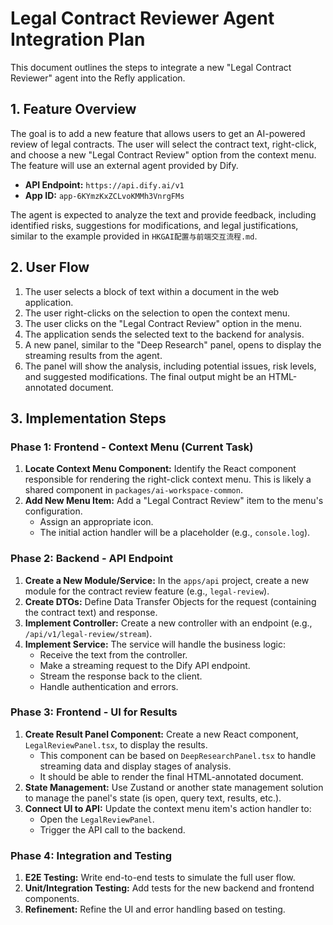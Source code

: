 # Legal Contract Reviewer Agent Integration Plan

This document outlines the steps to integrate a new "Legal Contract Reviewer" agent into the Refly application.

## 1. Feature Overview

The goal is to add a new feature that allows users to get an AI-powered review of legal contracts. The user will select the contract text, right-click, and choose a new "Legal Contract Review" option from the context menu. The feature will use an external agent provided by Dify.

- **API Endpoint:** `https://api.dify.ai/v1`
- **App ID:** `app-6KYmzKxZCLvoKMMh3VnrgFMs`

The agent is expected to analyze the text and provide feedback, including identified risks, suggestions for modifications, and legal justifications, similar to the example provided in `HKGAI配置与前端交互流程.md`.

## 2. User Flow

1.  The user selects a block of text within a document in the web application.
2.  The user right-clicks on the selection to open the context menu.
3.  The user clicks on the "Legal Contract Review" option in the menu.
4.  The application sends the selected text to the backend for analysis.
5.  A new panel, similar to the "Deep Research" panel, opens to display the streaming results from the agent.
6.  The panel will show the analysis, including potential issues, risk levels, and suggested modifications. The final output might be an HTML-annotated document.

## 3. Implementation Steps

### Phase 1: Frontend - Context Menu (Current Task)

1.  **Locate Context Menu Component:** Identify the React component responsible for rendering the right-click context menu. This is likely a shared component in `packages/ai-workspace-common`.
2.  **Add New Menu Item:** Add a "Legal Contract Review" item to the menu's configuration.
    -   Assign an appropriate icon.
    -   The initial action handler will be a placeholder (e.g., `console.log`).

### Phase 2: Backend - API Endpoint

1.  **Create a New Module/Service:** In the `apps/api` project, create a new module for the contract review feature (e.g., `legal-review`).
2.  **Create DTOs:** Define Data Transfer Objects for the request (containing the contract text) and response.
3.  **Implement Controller:** Create a new controller with an endpoint (e.g., `/api/v1/legal-review/stream`).
4.  **Implement Service:** The service will handle the business logic:
    -   Receive the text from the controller.
    -   Make a streaming request to the Dify API endpoint.
    -   Stream the response back to the client.
    -   Handle authentication and errors.

### Phase 3: Frontend - UI for Results

1.  **Create Result Panel Component:** Create a new React component, `LegalReviewPanel.tsx`, to display the results.
    -   This component can be based on `DeepResearchPanel.tsx` to handle streaming data and display stages of analysis.
    -   It should be able to render the final HTML-annotated document.
2.  **State Management:** Use Zustand or another state management solution to manage the panel's state (is open, query text, results, etc.).
3.  **Connect UI to API:** Update the context menu item's action handler to:
    -   Open the `LegalReviewPanel`.
    -   Trigger the API call to the backend.

### Phase 4: Integration and Testing

1.  **E2E Testing:** Write end-to-end tests to simulate the full user flow.
2.  **Unit/Integration Testing:** Add tests for the new backend and frontend components.
3.  **Refinement:** Refine the UI and error handling based on testing. 